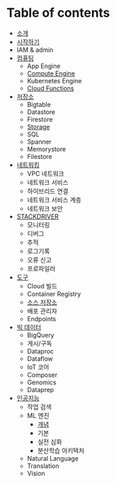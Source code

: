 # Table of contents
* [소개](README.md)
* [시작하기](start/README.md)
* IAM & admin
* [컴퓨팅](compute/README.md)
    * App Engine
    * [Compute Engine](compute/compute_engine.md)
    * Kubernetes Engine
    * [Cloud Functions](compute/cloud_functions.md)
* [저장소](storage/README.md)
    * Bigtable
    * Datastore
    * Firestore
    * [Storage](storage/storage.md)
    * SQL
    * Spanner
    * Memorystore
    * Filestore
* [네트워킹](networking/README.md)
    * VPC 네트워크
    * 네트워크 서비스
    * 하이브리드 연결
    * 네트워크 서비스 계층
    * 네트워크 보안
* [STACKDRIVER](stackdriver/README.md)
    * 모니터링
    * 디버그
    * 추적
    * 로그기록
    * 오류 신고
    * 프로파일러
* [도구](tools/README.md) 
    * Cloud 빌드
    * Container Registry
    * [소스 저장소](tools/source_repositories.md)
    * 배포 관리자
    * Endpoints
* [빅 데이터](bigdata/README.md)
    * BigQuery
    * 게시/구독
    * Dataproc
    * Dataflow
    * IoT 코어
    * Composer
    * Genomics
    * Dataprep
* [인공지능](artificial_intelligence/README.md)
    * 작업 검색
    * ML 엔진
        * [개념](artificial_intelligence/ml_engine/concept.md)
        * 기본
        * 실전 심화
        * 분산학습 아키텍처
    * Natural Language
    * Translation
    * Vision

